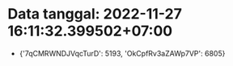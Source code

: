 # Data tanggal: 2022-11-27 16:11:32.399502+07:00

* {'7qCMRWNDJVqcTurD': 5193, 'OkCpfRv3aZAWp7VP': 6805}
